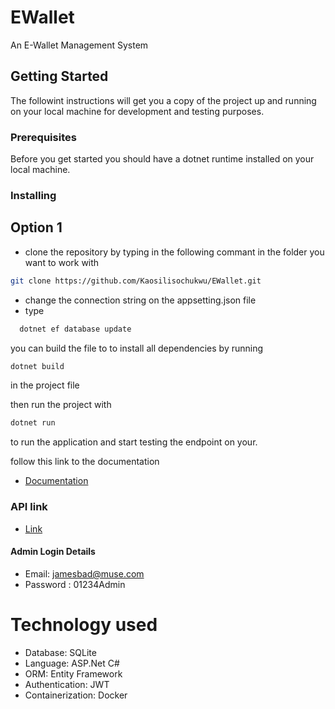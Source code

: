 # EWallet

An E-Wallet Management System

## Getting Started

The followint instructions will get you a copy of the project up and running on your local machine for development and testing purposes.

### Prerequisites

Before you get started you should have a dotnet runtime installed on your local machine.

### Installing

## Option 1

- clone the repository by typing in the following commant in the folder you want to work with

```bash
git clone https://github.com/Kaosilisochukwu/EWallet.git
```

- change the connection string on the appsetting.json file
- type

```bash
  dotnet ef database update
```

you can build the file to to install all dependencies by running

```bash
dotnet build
```

in the project file

then run the project with

```bash
dotnet run
```

to run the application and start testing the endpoint on your.

follow this link to the documentation

- [Documentation](https://docs.google.com/spreadsheets/d/1vDK73LtvL4geYoGEt81woP72SUz18sXqVZipLrk2gTc/edit?usp=sharing)

### API link
- [Link](https://noobelitewallet.herokuapp.com/swagger/index.html)
#### Admin Login Details
- Email: jamesbad@muse.com
- Password : 01234Admin

# Technology used

- Database: SQLite
- Language: ASP.Net C#
- ORM: Entity Framework
- Authentication: JWT
- Containerization: Docker
